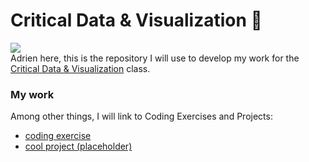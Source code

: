 # Critical Data & Visualization 🦕

![](hello.gif)<br/>Adrien here, this is the repository I will use to develop my work for the [Critical Data & Visualization](https://github.com/leoneckert/critical-data-and-visualization-spring-2021) class.  

### My work

Among other things, I will link to Coding Exercises and Projects:

- [coding exercise](coding-exercises/assignment1.html)
- [cool project (placeholder)](projects/placeholder)
